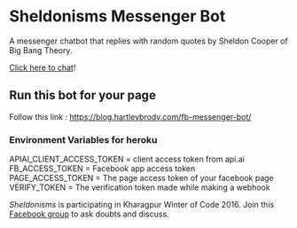 # Sheldonisms Messenger Bot

A messenger chatbot that replies with random quotes by Sheldon Cooper of Big Bang Theory.     

[Click here to chat](http://m.me/therealbazingaa)!


## Run this bot for your page

Follow this link : https://blog.hartleybrody.com/fb-messenger-bot/

### Environment Variables for heroku

APIAI_CLIENT_ACCESS_TOKEN = client access token from api.ai <br>
FB_ACCESS_TOKEN = Facebook app access token <br>
PAGE_ACCESS_TOKEN = The page access token of your facebook page <br>
VERIFY_TOKEN = The verification token made while making a webhook

*Sheldonisms* is participating in Kharagpur Winter of Code 2016. Join this [Facebook group](https://www.facebook.com/groups/1125067874207040/?fref=nf) to ask doubts and discuss. 
